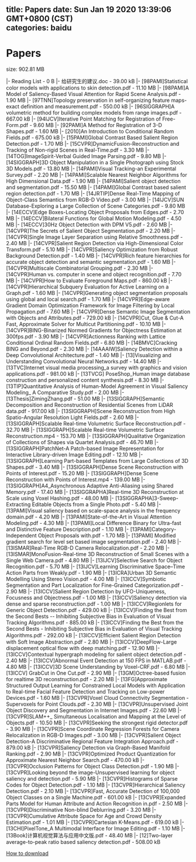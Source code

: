 
title: Papers
date: Sun Jan 19 2020 13:39:06 GMT+0800 (CST)    
categories: baidu
---

# Papers
size: 902.81 MB
 
 
|- Reading List - 0 B
|- 给研究生的建议.doc - 39.00 kB
|- [98PAMI]Statistical color models with applications to skin detection.pdf - 11.10 MB
|- [98PAMI]A Model of Saliency-Based Visual Attention for Rapid Scene Analysis.pdf - 1.90 MB
|- [97TNN]Topology preservation in self-organizing feature maps-exact definition and measurement.pdf - 550.00 kB
|- [96SIGGRAPH]A volumetric method for building complex models from range images.pdf - 667.00 kB
|- [94IJCV]Iterative Point Matching for Registration of Free-Form.pdf - 9.60 MB
|- [92PAMI]A Method for Registration of 3-D Shapes.pdf - 1.60 MB
|- [2010]An Introduction to Conditional Random Fields.pdf - 675.00 kB
|- [15PAMI]Global Contrast Based Salient Region Detection.pdf - 1.70 MB
|- [15CVPR]DynamicFusion-Reconstruction and Tracking of Non-rigid Scenes in Real-Time.pdf - 3.30 MB
|- [14TOG]ImageSpirit-Verbal Guided Image Parsing.pdf - 9.80 MB
|- [14SIGGRAPH]3D Object Manipulation in a Single Photograph using Stock 3D Models.pdf - 13.80 MB
|- [14PAMI]Visual Tracking-an Experimental Survey.pdf - 2.20 MB
|- [14PAMI]Scalable Nearest Neighbor Algorithms for High Dimensional Data.pdf - 1.90 MB
|- [14PAMI]Salient object detection and segmentation.pdf - 15.50 MB
|- [14PAMI]Global Contrast based salient region detection.pdf - 1.70 MB
|- [14JRTIP]Dense Real-Time Mapping of Object-Class Semantics from RGB-D Video.pdf - 3.00 MB
|- [14IJCV]SUN Database-Exploring a Large Collection of Scene Categories.pdf - 9.80 MB
|- [14ECCV]Edge Boxes-Locating Object Proposals from Edges.pdf - 2.70 MB
|- [14ECCV]Bilateral Functions for Global Motion Modeling.pdf - 4.50 MB
|- [14ECCV]30Hz Object Detection with DPM V5.pdf - 2.60 MB
|- [14CVPR]The Secrets of Salient Object Segmentation.pdf - 2.20 MB
|- [14CVPR]Single Image Layer Separation using Relative Smoothness.pdf - 2.40 MB
|- [14CVPR]Salient Region Detection via High-Dimensional Color Transform.pdf - 5.10 MB
|- [14CVPR]Saliency Optimization from Robust Background Detection.pdf - 1.40 MB
|- [14CVPR]Rich feature hierarchies for accurate object detection and semantic segmentation.pdf - 1.60 MB
|- [14CVPR]Multiscale Combinatorial Grouping.pdf - 2.30 MB
|- [14CVPR]Human vs. computer in scene and object recognition.pdf - 7.70 MB
|- [14CVPR]How to Evaluate Foreground Maps.pdf - 860.00 kB
|- [14CVPR]Hierarchical Subquery Evaluation for Active Learning on a Graph.pdf - 1.60 MB
|- [14CVPR]Generating object segmentation proposals using global and local search.pdf - 1.70 MB
|- [14CVPR]Edge-aware Gradient Domain Optimization Framework for Image Filtering by Local Propagation.pdf - 7.60 MB
|- [14CVPR]Dense Semantic Image Segmentation with Objects and Attributes.pdf - 729.00 kB
|- [14CVPR]Cut, Glue & Cut-A Fast, Approximate Solver for Multicut Partitioning.pdf - 10.10 MB
|- [14CVPR]BING-Binarized Normed Gradients for Objectness Estimation at 300fps.pdf - 3.90 MB
|- [14CVPR]Actionness Ranking with Lattice Conditional Ordinal Random Fields.pdf - 6.80 MB
|- [14BMVC]Cracking BING and Beyond.pdf - 2.30 MB
|- [14AAAIW]Saliency Detection within a Deep Convolutional Architecture.pdf - 1.40 MB
|- [13]Visualizing and Understanding Convolutional Neural Networks.pdf - 14.40 MB
|- [13TVC]Internet visual media processing_a survey with graphics and vision applications.pdf - 981.00 kB
|- [13TVCG] PoseShop_Human image database construction and personalized content synthesis.pdf - 8.30 MB
|- [13TIP]Quantitative Analysis of Human-Model Agreement in Visual Saliency Modeling_ A Comparative Study.pdf - 2.00 MB
|- [13Thesis]ZimingZhang.pdf - 51.00 MB
|- [13SIGGRAPH]Semantic Decomposition and Reconstruction of Residential Scenes from LiDAR data.pdf - 917.00 kB
|- [13SIGGRAPH]Scene Reconstruction from High Spatio-Angular Resolution Light Fields.pdf - 2.60 MB
|- [13SIGGRAPH]Scalable Real-time Volumetric Surface Reconstruction.pdf - 32.70 MB
|- [13SIGGRAPH]Scalable Real-time Volumetric Surface Reconstruction.mp4 - 153.70 MB
|- [13SIGGRAPH]Qualitative Organization of Collections of Shapes via Quartet Analysis.pdf - 46.70 MB
|- [13SIGGRAPH]PatchNet-A Patch-based Image Representation for Interactive Library-driven Image Editing.pdf - 12.10 MB
|- [13SIGGRAPH]Learning Part-based Templates from Large Collections of 3D Shapes.pdf - 3.40 MB
|- [13SIGGRAPH]Dense Scene Reconstruction with Points of Interest.pdf - 15.20 MB
|- [13SIGGRAPH]Dense Scene Reconstruction with Points of Interest.mp4 - 139.00 MB
|- [13SIGGRAPH]A4_Asynchronous Adaptive Anti-Aliasing using Shared Memory.pdf - 17.40 MB
|- [13SIGGRAPHA]Real-time 3D Reconstruction at Scale using Voxel Hashing.pdf - 48.00 MB
|- [13SIGGRAPHA]3-Sweep-Extracting Editable Objects from a Single Photo.pdf - 5.40 MB
|- [13PAMI]Visual saliency based on scale-space analysis in the frequency domain.pdf - 4.20 MB
|- [13PAMI]State-of-the-Art in Visual Attention Modeling.pdf - 4.30 MB
|- [13PAMI]Local Difference Binary for Ultra-fast and Distinctive Feature Description.pdf - 1.10 MB
|- [13PAMI]Category-Independent Object Proposals with.pdf - 1.70 MB
|- [13PAMI] Modified gradient search for level set based image segmentation.pdf - 2.40 MB
|- [13ISMAR]Real-Time RGB-D Camera Relocalization.pdf - 2.20 MB
|- [13ISMAR]MonoFusion-Real-time 3D Reconstruction of Small Scenes with a Single Web Camera.pdf - 4.80 MB
|- [13IJCV]Selective Search for Object Recognition.pdf - 5.70 MB
|- [13IJCV]Learning Discriminative Space–Time Action Parts from Weakly.pdf - 1.90 MB
|- [13ICRA]Urban 3D Semantic Modelling Using Stereo Vision.pdf - 4.00 MB
|- [13ICCV]Symbiotic Segmentation and Part Localization for Fine-Grained Categorization.pdf - 2.90 MB
|- [13ICCV]Salient Region Detection by UFO-Uniqueness, Focusness and Objectness.pdf - 1.00 MB
|- [13ICCV]Saliency detection via dense and sparse reconstruction.pdf - 1.00 MB
|- [13ICCV]Regionlets for Generic Object Detection.pdf - 429.00 kB
|- [13ICCV]Finding the Best from the Second Bests -- Inhibiting Subjective Bias in Evaluation of Visual Tracking Algorithms.pdf - 885.00 kB
|- [13ICCV]Finding the Best from the Second Bests - Inhibiting Subjective Bias in Evaluation of Visual Tracking Algorithms.pdf - 292.00 kB
|- [13ICCV]Efﬁcient Salient Region Detection with Soft Image Abstraction.pdf - 2.80 MB
|- [13ICCV]DeepFlow-Large displacement optical flow with deep matching.pdf - 12.90 MB
|- [13ICCV]Contextual hypergraph modeling for salient object detection.pdf - 2.40 MB
|- [13ICCV]Abnormal Event Detection at 150 FPS in MATLAB.pdf - 4.80 MB
|- [13ICCV]3D Scene Understanding by Voxel-CRF.pdf - 6.80 MB
|- [13ICCV] GrabCut in One Cut.pdf - 2.90 MB
|- [13GM]Octree-based fusion for realtime 3D reconstruction.pdf - 2.20 MB
|- [13FG]Approximate Structured Output Learning for Constrained Local Models with Application to Real-time Facial Feature Detection and Tracking on Low-power Devices.pdf - 1.60 MB
|- [13CVPR]Voxel Cloud Connectivity Segmentation - Supervoxels for Point Clouds.pdf - 2.30 MB
|- [13CVPR]Unsupervised Joint Object Discovery and Segmentation in Internet Images.pdf - 22.60 MB
|- [13CVPR]SLAM++_ Simultaneous Localisation and Mapping at the Level of Objects.pdf - 10.50 MB
|- [13CVPR]Seeking the strongest rigid detector.pdf - 3.90 MB
|- [13CVPR]Scene Coordinate Regression Forests for Camera Relocalization in RGB-D Images.pdf - 3.00 MB
|- [13CVPR]Salient Object Detection-A Discriminative Regional Feature Integration Approach.pdf - 879.00 kB
|- [13CVPR]Saliency Detection via Graph-Based Manifold Ranking.pdf - 2.90 MB
|- [13CVPR]Optimized Product Quantization for Approximate Nearest Neighbor Search.pdf - 470.00 kB
|- [13CVPR]Occlusion Patterns for Object Class Detection.pdf - 1.90 MB
|- [13CVPR]Looking beyond the image-Unsupervised learning for object saliency and detection.pdf - 5.90 MB
|- [13CVPR]Histograms of Sparse Codes for Object Detection.pdf - 1.10 MB
|- [13CVPR]Hierarchical Saliency Detection.pdf - 2.10 MB
|- [13CVPR]Fast, Accurate Detection of 100,000 Object Classes on a Single Machine.pdf - 601.00 kB
|- [13CVPR]Expanded Parts Model for Human Attribute and Action Recognition in.pdf - 2.50 MB
|- [13CVPR]Discriminative Non-blind Deblurring.pdf - 3.20 MB
|- [13CVPR]Cumulative Attribute Space for Age and Crowd Density Estimation.pdf - 1.01 MB
|- [13CVPR]Cartesian K-Means.pdf - 619.00 kB
|- [13CHI]PixelTone_A Multimodal Interface for Image Editing.pdf - 1.10 MB
|- [13Book]计算机视觉算法与应用中文版.pdf - 48.40 MB
|- [12]Two-layer average-to-peak ratio based saliency detection.pdf - 508.00 kB

[How to download](https://bpcam.bemobtrk.com/go/2ceec3aa-1ca2-46d6-b9ff-aaa5c184517c?jno=401)